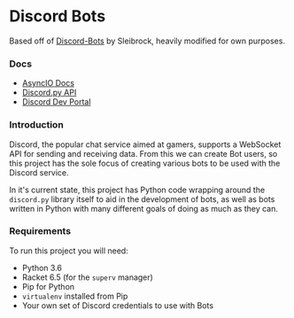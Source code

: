 Discord Bots
============

Based off of [Discord-Bots](https://github.com/sleibrock/discord-bots/) by Sleibrock, heavily modified for own purposes.


### Docs

* [AsyncIO Docs](https://docs.python.org/3.4/library/asyncio.html)
* [Discord.py API](http://discordpy.readthedocs.io/en/latest/api.html)
* [Discord Dev Portal](https://discordapp.com/developers/docs/intro)

### Introduction

Discord, the popular chat service aimed at gamers, supports a WebSocket API for sending and receiving data. From this we can create Bot users, so this project has the sole focus of creating various bots to be used with the Discord service.

In it's current state, this project has Python code wrapping around the `discord.py` library itself to aid in the development of bots, as well as bots written in Python with many different goals of doing as much as they can.

### Requirements

To run this project you will need:

* Python 3.6
* Racket 6.5 (for the `superv` manager)
* Pip for Python
* `virtualenv` installed from Pip
* Your own set of Discord credentials to use with Bots


